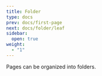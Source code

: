 ```yaml
---
title: Folder
type: docs
prev: docs/first-page
next: docs/folder/leaf
sidebar:
  open: true
weight:
  - "1"
---
```


Pages can be organized into folders.
